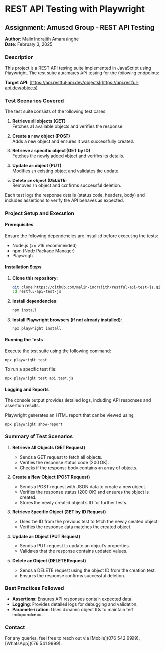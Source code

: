 
# REST API Testing with Playwright

## Assignment: Amused Group - REST API Testing  
**Author**: Malin Indrajith Amarasinghe  
**Date**: February 3, 2025  

### Description  

This project is a REST API testing suite implemented in JavaScript using Playwright. The test suite automates API testing for the following endpoints:

**Target API**: [https://api.restful-api.dev/objects](https://api.restful-api.dev/objects)

### Test Scenarios Covered  

The test suite consists of the following test cases:

1. **Retrieve all objects (GET)**  
   Fetches all available objects and verifies the response.

2. **Create a new object (POST)**  
   Adds a new object and ensures it was successfully created.

3. **Retrieve a specific object (GET by ID)**  
   Fetches the newly added object and verifies its details.

4. **Update an object (PUT)**  
   Modifies an existing object and validates the update.

5. **Delete an object (DELETE)**  
   Removes an object and confirms successful deletion.

Each test logs the response details (status code, headers, body) and includes assertions to verify the API behaves as expected.

### Project Setup and Execution  

#### Prerequisites  

Ensure the following dependencies are installed before executing the tests:

- Node.js (>= v16 recommended)
- npm (Node Package Manager)
- Playwright

#### Installation Steps  

1. **Clone this repository**:
   ```bash
   git clone https://github.com/malin-indrajith/restful-api-test-js.git
   cd restful-api-test-js
   ```

2. **Install dependencies**:
   ```bash
   npm install
   ```

3. **Install Playwright browsers (if not already installed)**:
   ```bash
   npx playwright install
   ```

#### Running the Tests  

Execute the test suite using the following command:  
```bash
npx playwright test
```

To run a specific test file:  
```bash
npx playwright test api.test.js
```

#### Logging and Reports  

The console output provides detailed logs, including API responses and assertion results.

Playwright generates an HTML report that can be viewed using:  
```bash
npx playwright show-report
```

### Summary of Test Scenarios  

1. **Retrieve All Objects (GET Request)**  
   - Sends a GET request to fetch all objects.  
   - Verifies the response status code (200 OK).  
   - Checks if the response body contains an array of objects.

2. **Create a New Object (POST Request)**  
   - Sends a POST request with JSON data to create a new object. 
   - Verifies the response status (200 OK) and ensures the object is created.  
   - Stores the newly created object’s ID for further tests.

3. **Retrieve Specific Object (GET by ID Request)**  
   - Uses the ID from the previous test to fetch the newly created object.  
   - Verifies the response data matches the created object.

4. **Update an Object (PUT Request)**  
   - Sends a PUT request to update an object’s properties.  
   - Validates that the response contains updated values.

5. **Delete an Object (DELETE Request)**  
   - Sends a DELETE request using the object ID from the creation test.  
   - Ensures the response confirms successful deletion.

### Best Practices Followed  

- **Assertions**: Ensures API responses contain expected data.
- **Logging**: Provides detailed logs for debugging and validation.
- **Parameterization**: Uses dynamic object IDs to maintain test independence.

### Contact  

For any queries, feel free to reach out via [Mobile](076 542 9999), [WhatsApp](076 541 9999).